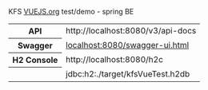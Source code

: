 
KFS <a href="https://vuejs.org">VUEJS.org</a> test/demo - spring BE

<table>
<tr><th>API</th><td>http://localhost:8080/v3/api-docs</td></tr>
<tr><th>Swagger</th><td><a href="http://localhost:8080/swagger-ui.html">localhost:8080/swagger-ui.html</a></td></tr>
<tr><th>H2 Console</th><td>http://localhost:8080/h2c</td></tr>
<tr><th>&nbsp;</th><td>jdbc:h2:./target/kfsVueTest.h2db</td></tr>

